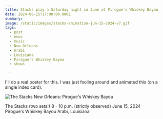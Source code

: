 ```yaml
---
title: Stacks play a Saturday night in June at Pirogue's Whiskey Bayou.
date: 2024-06-15T17:00:00.000Z
summary:
image: /static/images/stacks-animation-jun-15-2024-v7.gif
tags:
  - post 
  - news
  - music
  - New Orleans
  - Arabi
  - Louisiana
  - Pirogue's Whiskey Bayou
  - shows

---
```

I'll do a real poster for this. I was just fooling around and animated this (on a single index card).

![The Stacks New Orleans: Pirogue's Whiskey Bayou](/static/images/Stacks-HTB-checkpoints-apr-13-2024.jpg/static/images/stacks-animation-jun-15-2024-v7.gif "The Stacks New Orleans: Pirogue's Whiskey Bayou")


The Stacks (two sets!)
8 - 10 p.m. (strictly observed)
June 15, 2024
Pirogue's Whiskey Bayou
Arabi, Louisiana